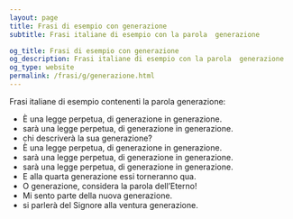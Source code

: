 ```yaml
---
layout: page
title: Frasi di esempio con generazione 
subtitle: Frasi italiane di esempio con la parola  generazione

og_title: Frasi di esempio con generazione 
og_description: Frasi italiane di esempio con la parola  generazione
og_type: website
permalink: /frasi/g/generazione.html
---
```


Frasi italiane di esempio contenenti la parola generazione:


- È una legge perpetua, di generazione in generazione.
- sarà una legge perpetua, di generazione in generazione.
- chi descriverà la sua generazione?
- È una legge perpetua, di generazione in generazione.
- sarà una legge perpetua, di generazione in generazione.
- sarà una legge perpetua, di generazione in generazione.
- E alla quarta generazione essi torneranno qua.
- O generazione, considera la parola dell’Eterno!
- Mi sento parte della nuova generazione.
- si parlerà del Signore alla ventura generazione.
